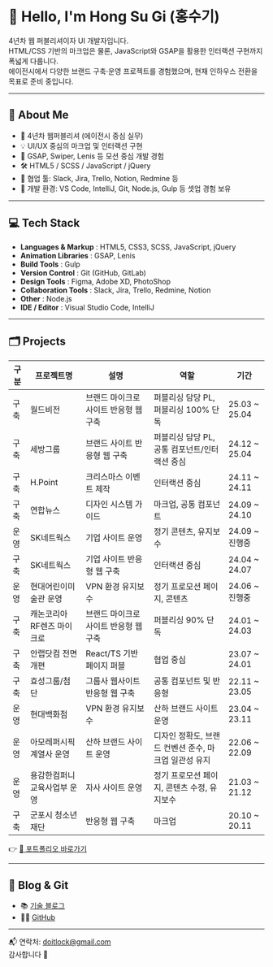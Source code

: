 # 👋 Hello, I'm Hong Su Gi (홍수기)

4년차 웹 퍼블리셔이자 UI 개발자입니다.  
HTML/CSS 기반의 마크업은 물론, JavaScript와 GSAP을 활용한 인터랙션 구현까지 폭넓게 다룹니다.  
에이전시에서 다양한 브랜드 구축·운영 프로젝트를 경험했으며, 현재 인하우스 전환을 목표로 준비 중입니다.

---

## 📌 About Me

- 🎯 4년차 웹퍼블리셔 (에이전시 중심 실무)
- 💡 UI/UX 중심의 마크업 및 인터랙션 구현
- 🚀 GSAP, Swiper, Lenis 등 모션 중심 개발 경험
- 🛠 HTML5 / SCSS / JavaScript / jQuery
- 🧠 협업 툴: Slack, Jira, Trello, Notion, Redmine 등
- 🧠 개발 환경: VS Code, IntelliJ, Git, Node.js, Gulp 등 셋업 경험 보유


---

## 💻 Tech Stack

- **Languages & Markup** : HTML5, CSS3, SCSS, JavaScript, jQuery
- **Animation Libraries** : GSAP, Lenis
- **Build Tools** : Gulp
- **Version Control** : Git (GitHub, GitLab)
- **Design Tools** : Figma, Adobe XD, PhotoShop
- **Collaboration Tools** : Slack, Jira, Trello, Redmine, Notion
- **Other** : Node.js
- **IDE / Editor** : Visual Studio Code, IntelliJ

---

## 🗂 Projects

| 구분 | 프로젝트명 | 설명 | 역할 | 기간 |
|----|--|--|--|--|
| 구축 | 월드비전 | 브랜드 마이크로사이트 반응형 웹 구축 | 퍼블리싱 담당 PL, 퍼블리싱 100% 단독 | 25.03 ~ 25.04 |
| 구축 | 세방그룹 | 브랜드 사이트 반응형 웹 구축 | 퍼블리싱 담당 PL, 공통 컴포넌트/인터랙션 중심 | 24.12 ~ 25.04 |
| 구축 | H.Point | 크리스마스 이벤트 제작 | 인터랙션 중심 | 24.11 ~ 24.11 |
| 구축 | 연합뉴스 | 디자인 시스템 가이드 | 마크업, 공통 컴포넌트 | 24.09 ~ 24.10 |
| 운영 | SK네트웍스 | 기업 사이트 운영 | 정기 콘텐츠, 유지보수 | 24.09 ~ 진행중 |
| 구축 | SK네트웍스 | 기업 사이트 반응형 웹 구축 | 인터랙션 중심 | 24.04 ~ 24.07 |
| 운영 | 현대어린이미술관 운영 | VPN 환경 유지보수 | 정기 프로모션 페이지, 콘텐츠 | 24.06 ~ 진행중 |
| 구축 | 캐논코리아 RF렌즈 마이크로 | 브랜드 마이크로사이트 반응형 웹 구축 | 퍼블리싱 90% 단독 | 24.01 ~ 24.03 |
| 구축 | 안랩닷컴 전면 개편 | React/TS 기반 페이지 퍼블 | 협업 중심 | 23.07 ~ 24.01 |
| 구축 | 효성그룹/첨단 | 그룹사 웹사이트 반응형 웹 구축 | 공통 컴포넌트 및 반응형 | 22.11 ~ 23.05 |
| 운영 | 현대백화점 | VPN 환경 유지보수 | 산하 브랜드 사이트 운영 | 23.04 ~ 23.11 |
| 운영 | 아모레퍼시픽 계열사 운영 | 산하 브랜드 사이트 운영 | 디자인 정확도, 브랜드 컨벤션 준수, 마크업 일관성 유지 | 22.06 ~ 22.09 |
| 운영 | 용감한컴퍼니 교육사업부 운영 | 자사 사이트 운영 | 정기 프로모션 페이지, 콘텐츠 수정, 유지보수 | 21.03 ~ 21.12 |
| 구축 | 군포시 청소년재단 | 반응형 웹 구축 | 마크업 | 20.10 ~ 20.11 |

👉 [🔗 포트폴리오 바로가기](https://doitlock.github.io/)

---

## 🔗 Blog & Git

- 📚 [기술 블로그](https://your-blog-link.com)  
- 🧑‍💻 [GitHub](https://github.com/doitlock)

---

📬 연락처: doitlock@gmail.com  
감사합니다 🙌
